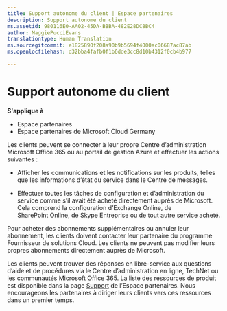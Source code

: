```yaml
---
title: Support autonome du client | Espace partenaires
description: Support autonome du client
ms.assetid: 980116E0-AA02-45DA-BBBA-482E28DC8BC4
author: MaggiePucciEvans
translationtype: Human Translation
ms.sourcegitcommit: e1825890f208a90b9b5694f4000ac06687ac87ab
ms.openlocfilehash: d32bba4fafb0f1b6dde3cc8d10b4312f0cb4b977

---
```


# Support autonome du client

**S'applique à**

-  Espace partenaires
-  Espace partenaires de Microsoft Cloud Germany

Les clients peuvent se connecter à leur propre Centre d’administration Microsoft Office 365 ou au portail de gestion Azure et effectuer les actions suivantes :

-   Afficher les communications et les notifications sur les produits, telles que les informations d’état du service dans le Centre de messages.

-   Effectuer toutes les tâches de configuration et d’administration du service comme s’il avait été acheté directement auprès de Microsoft. Cela comprend la configuration d’Exchange&nbsp;Online, de SharePoint&nbsp;Online, de Skype&nbsp;Entreprise ou de tout autre service acheté.

Pour acheter des abonnements supplémentaires ou annuler leur abonnement, les clients doivent contacter leur partenaire du programme Fournisseur de solutions Cloud. Les clients ne peuvent pas modifier leurs propres abonnements directement auprès de Microsoft.

Les clients peuvent trouver des réponses en libre-service aux questions d’aide et de procédures via le Centre d’administration en ligne, TechNet ou les communautés Microsoft Office&nbsp;365. La liste des ressources de produit est disponible dans la page [Support](https://partnercenter.microsoft.com/partner/support) de l’Espace partenaires. Nous encourageons les partenaires à diriger leurs clients vers ces ressources dans un premier temps.

 

 






<!--HONumber=Jan17_HO2-->


